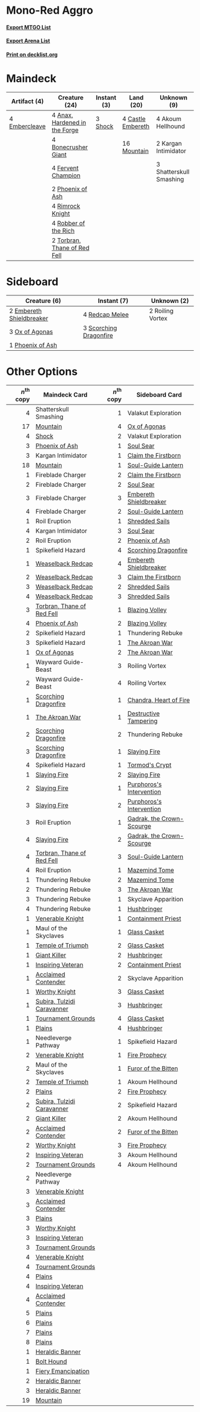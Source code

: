 # Mono-Red Aggro

#### [Export MTGO List](../collection/Mono-Red%20Aggro/Mono-Red%20Aggro.txt)
#### [Export Arena List](../collection/Mono-Red%20Aggro/Mono-Red%20Aggro_arena.txt)
#### [Print on decklist.org](http://decklist.org/?deckmain=4%09Akoum%20Hellhound%0A4%09Anax,%20Hardened%20in%20the%20Forge%0A4%09Bonecrusher%20Giant%0A4%09Castle%20Embereth%0A4%09Embercleave%0A4%09Fervent%20Champion%0A2%09Kargan%20Intimidator%0A16%09Mountain%0A2%09Phoenix%20of%20Ash%0A4%09Rimrock%20Knight%0A4%09Robber%20of%20the%20Rich%0A3%09Shatterskull%20Smashing%0A3%09Shock%0A2%09Torbran,%20Thane%20of%20Red%20Fell&deckside=2%09Embereth%20Shieldbreaker%0A3%09Ox%20of%20Agonas%0A1%09Phoenix%20of%20Ash%0A4%09Redcap%20Melee%0A2%09Roiling%20Vortex%0A3%09Scorching%20Dragonfire)
# Maindeck

|                                      Artifact (4)                                      |                                             Creature (24)                                              |                                   Instant (3)                                    |                                         Land (20)                                          |      Unknown (9)      |
|----------------------------------------------------------------------------------------|--------------------------------------------------------------------------------------------------------|----------------------------------------------------------------------------------|--------------------------------------------------------------------------------------------|-----------------------|
|4 [Embercleave](http://gatherer.wizards.com/Pages/Card/Details.aspx?multiverseid=473082)|4 [Anax, Hardened in the Forge](http://gatherer.wizards.com/Pages/Card/Details.aspx?multiverseid=476376)|3 [Shock](http://gatherer.wizards.com/Pages/Card/Details.aspx?multiverseid=129732)|4 [Castle Embereth](http://gatherer.wizards.com/Pages/Card/Details.aspx?multiverseid=473201)|4 Akoum Hellhound      |
|                                                                                        |4 [Bonecrusher Giant](http://gatherer.wizards.com/Pages/Card/Details.aspx?multiverseid=473077)          |                                                                                  |16 [Mountain](http://gatherer.wizards.com/Pages/Card/Details.aspx?multiverseid=439859)      |2 Kargan Intimidator   |
|                                                                                        |4 [Fervent Champion](http://gatherer.wizards.com/Pages/Card/Details.aspx?multiverseid=473086)           |                                                                                  |                                                                                            |3 Shatterskull Smashing|
|                                                                                        |2 [Phoenix of Ash](http://gatherer.wizards.com/Pages/Card/Details.aspx?multiverseid=476399)             |                                                                                  |                                                                                            |                       |
|                                                                                        |4 [Rimrock Knight](http://gatherer.wizards.com/Pages/Card/Details.aspx?multiverseid=473099)             |                                                                                  |                                                                                            |                       |
|                                                                                        |4 [Robber of the Rich](http://gatherer.wizards.com/Pages/Card/Details.aspx?multiverseid=473100)         |                                                                                  |                                                                                            |                       |
|                                                                                        |2 [Torbran, Thane of Red Fell](http://gatherer.wizards.com/Pages/Card/Details.aspx?multiverseid=473109) |                                                                                  |                                                                                            |                       |


# Sideboard

|                                           Creature (6)                                            |                                           Instant (7)                                           |  Unknown (2)   |
|---------------------------------------------------------------------------------------------------|-------------------------------------------------------------------------------------------------|----------------|
|2 [Embereth Shieldbreaker](http://gatherer.wizards.com/Pages/Card/Details.aspx?multiverseid=473084)|4 [Redcap Melee](http://gatherer.wizards.com/Pages/Card/Details.aspx?multiverseid=473097)        |2 Roiling Vortex|
|3 [Ox of Agonas](http://gatherer.wizards.com/Pages/Card/Details.aspx?multiverseid=476398)          |3 [Scorching Dragonfire](http://gatherer.wizards.com/Pages/Card/Details.aspx?multiverseid=473101)|                |
|1 [Phoenix of Ash](http://gatherer.wizards.com/Pages/Card/Details.aspx?multiverseid=476399)        |                                                                                                 |                |


# Other Options

|*n*<sup>th</sup> copy|                                            Maindeck Card                                            |*n*<sup>th</sup> copy|                                           Sideboard Card                                           |
|--------------------:|-----------------------------------------------------------------------------------------------------|--------------------:|----------------------------------------------------------------------------------------------------|
|                    4|Shatterskull Smashing                                                                                |                    1|Valakut Exploration                                                                                 |
|                   17|[Mountain](http://gatherer.wizards.com/Pages/Card/Details.aspx?multiverseid=439859)                  |                    4|[Ox of Agonas](http://gatherer.wizards.com/Pages/Card/Details.aspx?multiverseid=476398)             |
|                    4|[Shock](http://gatherer.wizards.com/Pages/Card/Details.aspx?multiverseid=129732)                     |                    2|Valakut Exploration                                                                                 |
|                    3|[Phoenix of Ash](http://gatherer.wizards.com/Pages/Card/Details.aspx?multiverseid=476399)            |                    1|[Soul Sear](http://gatherer.wizards.com/Pages/Card/Details.aspx?multiverseid=485483)                |
|                    3|Kargan Intimidator                                                                                   |                    1|[Claim the Firstborn](http://gatherer.wizards.com/Pages/Card/Details.aspx?multiverseid=473080)      |
|                   18|[Mountain](http://gatherer.wizards.com/Pages/Card/Details.aspx?multiverseid=439859)                  |                    1|[Soul-Guide Lantern](http://gatherer.wizards.com/Pages/Card/Details.aspx?multiverseid=476488)       |
|                    1|Fireblade Charger                                                                                    |                    2|[Claim the Firstborn](http://gatherer.wizards.com/Pages/Card/Details.aspx?multiverseid=473080)      |
|                    2|Fireblade Charger                                                                                    |                    2|[Soul Sear](http://gatherer.wizards.com/Pages/Card/Details.aspx?multiverseid=485483)                |
|                    3|Fireblade Charger                                                                                    |                    3|[Embereth Shieldbreaker](http://gatherer.wizards.com/Pages/Card/Details.aspx?multiverseid=473084)   |
|                    4|Fireblade Charger                                                                                    |                    2|[Soul-Guide Lantern](http://gatherer.wizards.com/Pages/Card/Details.aspx?multiverseid=476488)       |
|                    1|Roil Eruption                                                                                        |                    1|[Shredded Sails](http://gatherer.wizards.com/Pages/Card/Details.aspx?multiverseid=479656)           |
|                    4|Kargan Intimidator                                                                                   |                    3|[Soul Sear](http://gatherer.wizards.com/Pages/Card/Details.aspx?multiverseid=485483)                |
|                    2|Roil Eruption                                                                                        |                    2|[Phoenix of Ash](http://gatherer.wizards.com/Pages/Card/Details.aspx?multiverseid=476399)           |
|                    1|Spikefield Hazard                                                                                    |                    4|[Scorching Dragonfire](http://gatherer.wizards.com/Pages/Card/Details.aspx?multiverseid=473101)     |
|                    1|[Weaselback Redcap](http://gatherer.wizards.com/Pages/Card/Details.aspx?multiverseid=473110)         |                    4|[Embereth Shieldbreaker](http://gatherer.wizards.com/Pages/Card/Details.aspx?multiverseid=473084)   |
|                    2|[Weaselback Redcap](http://gatherer.wizards.com/Pages/Card/Details.aspx?multiverseid=473110)         |                    3|[Claim the Firstborn](http://gatherer.wizards.com/Pages/Card/Details.aspx?multiverseid=473080)      |
|                    3|[Weaselback Redcap](http://gatherer.wizards.com/Pages/Card/Details.aspx?multiverseid=473110)         |                    2|[Shredded Sails](http://gatherer.wizards.com/Pages/Card/Details.aspx?multiverseid=479656)           |
|                    4|[Weaselback Redcap](http://gatherer.wizards.com/Pages/Card/Details.aspx?multiverseid=473110)         |                    3|[Shredded Sails](http://gatherer.wizards.com/Pages/Card/Details.aspx?multiverseid=479656)           |
|                    3|[Torbran, Thane of Red Fell](http://gatherer.wizards.com/Pages/Card/Details.aspx?multiverseid=473109)|                    1|[Blazing Volley](http://gatherer.wizards.com/Pages/Card/Details.aspx?multiverseid=426821)           |
|                    4|[Phoenix of Ash](http://gatherer.wizards.com/Pages/Card/Details.aspx?multiverseid=476399)            |                    2|[Blazing Volley](http://gatherer.wizards.com/Pages/Card/Details.aspx?multiverseid=426821)           |
|                    2|Spikefield Hazard                                                                                    |                    1|Thundering Rebuke                                                                                   |
|                    3|Spikefield Hazard                                                                                    |                    1|[The Akroan War](http://gatherer.wizards.com/Pages/Card/Details.aspx?multiverseid=476375)           |
|                    1|[Ox of Agonas](http://gatherer.wizards.com/Pages/Card/Details.aspx?multiverseid=476398)              |                    2|[The Akroan War](http://gatherer.wizards.com/Pages/Card/Details.aspx?multiverseid=476375)           |
|                    1|Wayward Guide-Beast                                                                                  |                    3|Roiling Vortex                                                                                      |
|                    2|Wayward Guide-Beast                                                                                  |                    4|Roiling Vortex                                                                                      |
|                    1|[Scorching Dragonfire](http://gatherer.wizards.com/Pages/Card/Details.aspx?multiverseid=473101)      |                    1|[Chandra, Heart of Fire](http://gatherer.wizards.com/Pages/Card/Details.aspx?multiverseid=485458)   |
|                    1|[The Akroan War](http://gatherer.wizards.com/Pages/Card/Details.aspx?multiverseid=476375)            |                    1|[Destructive Tampering](http://gatherer.wizards.com/Pages/Card/Details.aspx?multiverseid=423745)    |
|                    2|[Scorching Dragonfire](http://gatherer.wizards.com/Pages/Card/Details.aspx?multiverseid=473101)      |                    2|Thundering Rebuke                                                                                   |
|                    3|[Scorching Dragonfire](http://gatherer.wizards.com/Pages/Card/Details.aspx?multiverseid=473101)      |                    1|[Slaying Fire](http://gatherer.wizards.com/Pages/Card/Details.aspx?multiverseid=473105)             |
|                    4|Spikefield Hazard                                                                                    |                    1|[Tormod's Crypt](http://gatherer.wizards.com/Pages/Card/Details.aspx?multiverseid=389723)           |
|                    1|[Slaying Fire](http://gatherer.wizards.com/Pages/Card/Details.aspx?multiverseid=473105)              |                    2|[Slaying Fire](http://gatherer.wizards.com/Pages/Card/Details.aspx?multiverseid=473105)             |
|                    2|[Slaying Fire](http://gatherer.wizards.com/Pages/Card/Details.aspx?multiverseid=473105)              |                    1|[Purphoros's Intervention](http://gatherer.wizards.com/Pages/Card/Details.aspx?multiverseid=476402) |
|                    3|[Slaying Fire](http://gatherer.wizards.com/Pages/Card/Details.aspx?multiverseid=473105)              |                    2|[Purphoros's Intervention](http://gatherer.wizards.com/Pages/Card/Details.aspx?multiverseid=476402) |
|                    3|Roil Eruption                                                                                        |                    1|[Gadrak, the Crown-Scourge](http://gatherer.wizards.com/Pages/Card/Details.aspx?multiverseid=485469)|
|                    4|[Slaying Fire](http://gatherer.wizards.com/Pages/Card/Details.aspx?multiverseid=473105)              |                    2|[Gadrak, the Crown-Scourge](http://gatherer.wizards.com/Pages/Card/Details.aspx?multiverseid=485469)|
|                    4|[Torbran, Thane of Red Fell](http://gatherer.wizards.com/Pages/Card/Details.aspx?multiverseid=473109)|                    3|[Soul-Guide Lantern](http://gatherer.wizards.com/Pages/Card/Details.aspx?multiverseid=476488)       |
|                    4|Roil Eruption                                                                                        |                    1|[Mazemind Tome](http://gatherer.wizards.com/Pages/Card/Details.aspx?multiverseid=485555)            |
|                    1|Thundering Rebuke                                                                                    |                    2|[Mazemind Tome](http://gatherer.wizards.com/Pages/Card/Details.aspx?multiverseid=485555)            |
|                    2|Thundering Rebuke                                                                                    |                    3|[The Akroan War](http://gatherer.wizards.com/Pages/Card/Details.aspx?multiverseid=476375)           |
|                    3|Thundering Rebuke                                                                                    |                    1|Skyclave Apparition                                                                                 |
|                    4|Thundering Rebuke                                                                                    |                    1|[Hushbringer](http://gatherer.wizards.com/Pages/Card/Details.aspx?multiverseid=472980)              |
|                    1|[Venerable Knight](http://gatherer.wizards.com/Pages/Card/Details.aspx?multiverseid=472997)          |                    1|[Containment Priest](http://gatherer.wizards.com/Pages/Card/Details.aspx?multiverseid=389470)       |
|                    1|Maul of the Skyclaves                                                                                |                    1|[Glass Casket](http://gatherer.wizards.com/Pages/Card/Details.aspx?multiverseid=472977)             |
|                    1|[Temple of Triumph](http://gatherer.wizards.com/Pages/Card/Details.aspx?multiverseid=373560)         |                    2|[Glass Casket](http://gatherer.wizards.com/Pages/Card/Details.aspx?multiverseid=472977)             |
|                    1|[Giant Killer](http://gatherer.wizards.com/Pages/Card/Details.aspx?multiverseid=472976)              |                    2|[Hushbringer](http://gatherer.wizards.com/Pages/Card/Details.aspx?multiverseid=472980)              |
|                    1|[Inspiring Veteran](http://gatherer.wizards.com/Pages/Card/Details.aspx?multiverseid=473156)         |                    2|[Containment Priest](http://gatherer.wizards.com/Pages/Card/Details.aspx?multiverseid=389470)       |
|                    1|[Acclaimed Contender](http://gatherer.wizards.com/Pages/Card/Details.aspx?multiverseid=472963)       |                    2|Skyclave Apparition                                                                                 |
|                    1|[Worthy Knight](http://gatherer.wizards.com/Pages/Card/Details.aspx?multiverseid=472998)             |                    3|[Glass Casket](http://gatherer.wizards.com/Pages/Card/Details.aspx?multiverseid=472977)             |
|                    1|[Subira, Tulzidi Caravanner](http://gatherer.wizards.com/Pages/Card/Details.aspx?multiverseid=485485)|                    3|[Hushbringer](http://gatherer.wizards.com/Pages/Card/Details.aspx?multiverseid=472980)              |
|                    1|[Tournament Grounds](http://gatherer.wizards.com/Pages/Card/Details.aspx?multiverseid=473210)        |                    4|[Glass Casket](http://gatherer.wizards.com/Pages/Card/Details.aspx?multiverseid=472977)             |
|                    1|[Plains](http://gatherer.wizards.com/Pages/Card/Details.aspx?multiverseid=439856)                    |                    4|[Hushbringer](http://gatherer.wizards.com/Pages/Card/Details.aspx?multiverseid=472980)              |
|                    1|Needleverge Pathway                                                                                  |                    1|Spikefield Hazard                                                                                   |
|                    2|[Venerable Knight](http://gatherer.wizards.com/Pages/Card/Details.aspx?multiverseid=472997)          |                    1|[Fire Prophecy](http://gatherer.wizards.com/Pages/Card/Details.aspx?multiverseid=479636)            |
|                    2|Maul of the Skyclaves                                                                                |                    1|[Furor of the Bitten](http://gatherer.wizards.com/Pages/Card/Details.aspx?multiverseid=234431)      |
|                    2|[Temple of Triumph](http://gatherer.wizards.com/Pages/Card/Details.aspx?multiverseid=373560)         |                    1|Akoum Hellhound                                                                                     |
|                    2|[Plains](http://gatherer.wizards.com/Pages/Card/Details.aspx?multiverseid=439856)                    |                    2|[Fire Prophecy](http://gatherer.wizards.com/Pages/Card/Details.aspx?multiverseid=479636)            |
|                    2|[Subira, Tulzidi Caravanner](http://gatherer.wizards.com/Pages/Card/Details.aspx?multiverseid=485485)|                    2|Spikefield Hazard                                                                                   |
|                    2|[Giant Killer](http://gatherer.wizards.com/Pages/Card/Details.aspx?multiverseid=472976)              |                    2|Akoum Hellhound                                                                                     |
|                    2|[Acclaimed Contender](http://gatherer.wizards.com/Pages/Card/Details.aspx?multiverseid=472963)       |                    2|[Furor of the Bitten](http://gatherer.wizards.com/Pages/Card/Details.aspx?multiverseid=234431)      |
|                    2|[Worthy Knight](http://gatherer.wizards.com/Pages/Card/Details.aspx?multiverseid=472998)             |                    3|[Fire Prophecy](http://gatherer.wizards.com/Pages/Card/Details.aspx?multiverseid=479636)            |
|                    2|[Inspiring Veteran](http://gatherer.wizards.com/Pages/Card/Details.aspx?multiverseid=473156)         |                    3|Akoum Hellhound                                                                                     |
|                    2|[Tournament Grounds](http://gatherer.wizards.com/Pages/Card/Details.aspx?multiverseid=473210)        |                    4|Akoum Hellhound                                                                                     |
|                    2|Needleverge Pathway                                                                                  |                     |                                                                                                    |
|                    3|[Venerable Knight](http://gatherer.wizards.com/Pages/Card/Details.aspx?multiverseid=472997)          |                     |                                                                                                    |
|                    3|[Acclaimed Contender](http://gatherer.wizards.com/Pages/Card/Details.aspx?multiverseid=472963)       |                     |                                                                                                    |
|                    3|[Plains](http://gatherer.wizards.com/Pages/Card/Details.aspx?multiverseid=439856)                    |                     |                                                                                                    |
|                    3|[Worthy Knight](http://gatherer.wizards.com/Pages/Card/Details.aspx?multiverseid=472998)             |                     |                                                                                                    |
|                    3|[Inspiring Veteran](http://gatherer.wizards.com/Pages/Card/Details.aspx?multiverseid=473156)         |                     |                                                                                                    |
|                    3|[Tournament Grounds](http://gatherer.wizards.com/Pages/Card/Details.aspx?multiverseid=473210)        |                     |                                                                                                    |
|                    4|[Venerable Knight](http://gatherer.wizards.com/Pages/Card/Details.aspx?multiverseid=472997)          |                     |                                                                                                    |
|                    4|[Tournament Grounds](http://gatherer.wizards.com/Pages/Card/Details.aspx?multiverseid=473210)        |                     |                                                                                                    |
|                    4|[Plains](http://gatherer.wizards.com/Pages/Card/Details.aspx?multiverseid=439856)                    |                     |                                                                                                    |
|                    4|[Inspiring Veteran](http://gatherer.wizards.com/Pages/Card/Details.aspx?multiverseid=473156)         |                     |                                                                                                    |
|                    4|[Acclaimed Contender](http://gatherer.wizards.com/Pages/Card/Details.aspx?multiverseid=472963)       |                     |                                                                                                    |
|                    5|[Plains](http://gatherer.wizards.com/Pages/Card/Details.aspx?multiverseid=439856)                    |                     |                                                                                                    |
|                    6|[Plains](http://gatherer.wizards.com/Pages/Card/Details.aspx?multiverseid=439856)                    |                     |                                                                                                    |
|                    7|[Plains](http://gatherer.wizards.com/Pages/Card/Details.aspx?multiverseid=439856)                    |                     |                                                                                                    |
|                    8|[Plains](http://gatherer.wizards.com/Pages/Card/Details.aspx?multiverseid=439856)                    |                     |                                                                                                    |
|                    1|[Heraldic Banner](http://gatherer.wizards.com/Pages/Card/Details.aspx?multiverseid=473184)           |                     |                                                                                                    |
|                    1|[Bolt Hound](http://gatherer.wizards.com/Pages/Card/Details.aspx?multiverseid=485454)                |                     |                                                                                                    |
|                    1|[Fiery Emancipation](http://gatherer.wizards.com/Pages/Card/Details.aspx?multiverseid=485466)        |                     |                                                                                                    |
|                    2|[Heraldic Banner](http://gatherer.wizards.com/Pages/Card/Details.aspx?multiverseid=473184)           |                     |                                                                                                    |
|                    3|[Heraldic Banner](http://gatherer.wizards.com/Pages/Card/Details.aspx?multiverseid=473184)           |                     |                                                                                                    |
|                   19|[Mountain](http://gatherer.wizards.com/Pages/Card/Details.aspx?multiverseid=439859)                  |                     |                                                                                                    |

